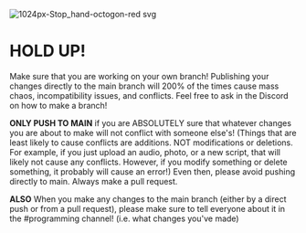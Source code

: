 ![1024px-Stop_hand-octogon-red svg](https://github.com/dnajerab/Team-A/assets/58617083/a1724200-788c-4c0f-b954-4b1172321ae4)

# HOLD UP!
Make sure that you are working on your own branch! Publishing your changes directly to the main branch will 200% of the times cause mass chaos, incompatibility issues, and conflicts. Feel free to ask in the Discord on how to make a branch!

**ONLY PUSH TO MAIN** if you are ABSOLUTELY sure that whatever changes you are about to make will not conflict with someone else's! (Things that are least likely to cause conflicts are additions. NOT modifications or deletions. For example, if you just upload an audio, photo, or a new script, that will likely not cause any conflicts. However, if you modify something or delete something, it probably will cause an error!)
Even then, please avoid pushing directly to main. Always make a pull request.

**ALSO** When you make any changes to the main branch (either by a direct push or from a pull request), please make sure to tell everyone about it in the #programming channel! (i.e. what changes you've made)
